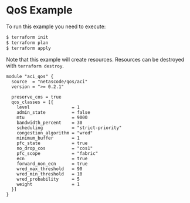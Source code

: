 <!-- BEGIN_TF_DOCS -->
# QoS Example

To run this example you need to execute:

```bash
$ terraform init
$ terraform plan
$ terraform apply
```

Note that this example will create resources. Resources can be destroyed with `terraform destroy`.

```hcl
module "aci_qos" {
  source  = "netascode/qos/aci"
  version = ">= 0.2.1"

  preserve_cos = true
  qos_classes = [{
    level                = 1
    admin_state          = false
    mtu                  = 9000
    bandwidth_percent    = 30
    scheduling           = "strict-priority"
    congestion_algorithm = "wred"
    minimum_buffer       = 1
    pfc_state            = true
    no_drop_cos          = "cos1"
    pfc_scope            = "fabric"
    ecn                  = true
    forward_non_ecn      = true
    wred_max_threshold   = 90
    wred_min_threshold   = 10
    wred_probability     = 5
    weight               = 1
  }]
}
```
<!-- END_TF_DOCS -->